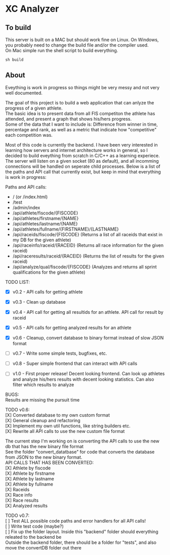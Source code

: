 
# XC Analyzer  
  
## To build  
This server is built on a MAC but should work fine on Linux. On Windows, you probably need to change the build file and/or the compiler used.  
On Mac simple run the shell script to build everything.  
  
```  
sh build
```  
  

## About
Eveything is work in progress so things might be very messy and not very well documented.  
  
The goal of this project is to build a web application that can anlyze the progress of a given athlete.  
The basic idea is to present data from all FIS competiton the athlete has attended, and present a graph that shows his/hers progress.  
Some of the data that I want to include is: Difference from winner in time, percentage and rank, as well as a metric that indicate how "competitive" each competition was.  
  
Most of this code is currently the backend. I have been very interested in learning how servers and internet architecture works in general, so I decided to build eveything from scratch in C/C++ as a learning experiece. The server will listen on a given socket (80 as default), and all incomming connections will be handled on seperate child processes. Below is a list of the paths and API call that currently exist, but keep in mind that everything is work in progress:  
  
Paths and API calls:  
 * / (or /index.html)  
 * /test  
 * /admin/index  
 * /api/athlete/fiscode/{FISCODE} 
 * /api/athletes/firstname/{NAME} 
 * /api/athletes/lastname/{NAME} 
 * /api/athletes/fullname/{FIRSTNAME}/{LASTNAME} 
 * /api/raceids/fiscode/{FISCODE}       (Returns a list of all raceids that exist in my DB for the given athlete)  
 * /api/raceinfo/raceid/{RACEID}        (Returns all race information for the given raceid)  
 * /api/raceresults/raceid/{RACEID}     (Returns the list of results for the given raceid)  
 * /api/analyze/qual/fiscode/{FISCODE}  (Analyzes and returns all sprint qualifications for the given athlete)  
 





TODO LIST:  
 * [X] v0.2 - API calls for getting athlete
 * [X] v0.3 - Clean up database
 * [X] v0.4 - API call for getting all resultids for an athlete. API call for result by raceid
 * [X] v0.5 - API calls for getting analyzed results for an athlete
 * [X] v0.6 - Cleanup, convert database to binary format instead of slow JSON format 
 * [ ] v0.7 - Write some simple tests, bugfixes, etc.
 * [ ] v0.8 - Super simple frontend that can interact with API calls

 * [ ] v1.0 - First proper release! Decent looking frontend. Can look up athletes and analyze his/hers results with decent looking statistics. Can also filter which results to analyze 
  
  

  

BUGS:  
Results are missing the pursuit time  

  

TODO v0.6:  
[X] Converted database to my own custom format  
[X] General cleanup and refactoring  
[X] Implement my own util functions, like string builders etc.  
[X] Rewrite all API calls to use the new custom file format    
  
  
  
The current step I'm working on is converting the API calls to use the new db that has the new binary file format  
See the folder "convert_datatbase" for code that converts the database from JSON to the new binary format.  
API CALLS THAT HAS BEEN CONVERTED:  
[X] Athlete by fiscode  
[X] Athlete by firstname  
[X] Athlete by lastname  
[X] Athlete by fullname  
[X] Raceids  
[X] Race info  
[X] Race results  
[X] Analyzed results  
  


TODO v0.7:  
[ ] Test ALL possible code paths and error handlers for all API calls!  
[ ] Write test code (maybe?)  
[ ] Fix up the folder layout. Inside this "backend" folder should everything releated to the backend be  
    Outside the backend folder, there should be a folder for "tests", and also move the convertDB folder out there  
  










